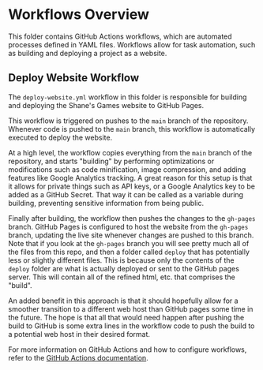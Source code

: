 # Workflows Overview

This folder contains GitHub Actions workflows, which are automated processes defined in YAML files. Workflows allow for task automation, such as building and deploying a project as a website.

## Deploy Website Workflow

The `deploy-website.yml` workflow in this folder is responsible for building and deploying the Shane's Games website to GitHub Pages.

This workflow is triggered on pushes to the `main` branch of the repository. Whenever code is pushed to the `main` branch, this workflow is automatically executed to deploy the website.

At a high level, the workflow copies everything from the `main` branch of the repository, and starts "building" by performing optimizations or modifications such as code minification, image compression, and adding features like Google Analytics tracking. A great reason for this setup is that it allows for private things such as API keys, or a Google Analytics key to be added as a GitHub Secret. That way it can be called as a variable during building, preventing sensitive information from being public.

Finally after building, the workflow then pushes the changes to the `gh-pages` branch. GitHub Pages is configured to host the website from the `gh-pages` branch, updating the live site whenever changes are pushed to this branch. Note that if you look at the `gh-pages` branch you will see pretty much all of the files from this repo, and then a folder called `deploy` that has potentially less or slightly different files. This is because only the contents of the `deploy` folder are what is actually deployed or sent to the GitHub pages server. This will contain all of the refined html, etc. that comprises the "build".

An added benefit in this approach is that it should hopefully allow for a smoother transition to a different web host than GitHub pages some time in the future. The hope is that all that would need happen after pushing the build to GitHub is some extra lines in the workflow code to push the build to a potential web host in their desired format.

For more information on GitHub Actions and how to configure workflows, refer to the [GitHub Actions documentation](https://docs.github.com/en/actions).
